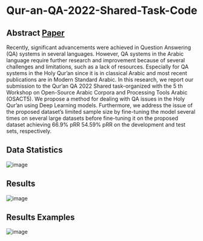 # Qur-an-QA-2022-Shared-Task-Code
## Abstract [Paper](http://www.lrec-conf.org/proceedings/lrec2022/workshops/OSACT/pdf/2022.osact-1.12.pdf)
Recently, significant advancements were achieved in Question Answering (QA) systems in several languages. However, QA
systems in the Arabic language require further research and improvement because of several challenges and limitations, such as
a lack of resources. Especially for QA systems in the Holy Qur’an since it is in classical Arabic and most recent publications
are in Modern Standard Arabic. In this research, we report our submission to the Qur’an QA 2022 Shared task-organized with
the 5 th Workshop on Open-Source Arabic Corpora and Processing Tools Arabic (OSACT5). We propose a method for dealing
with QA issues in the Holy Qur’an using Deep Learning models. Furthermore, we address the issue of the proposed dataset’s
limited sample size by fine-tuning the model several times on several large datasets before fine-tuning it on the proposed dataset
achieving 66.9% pRR 54.59% pRR on the development and test sets, respectively.

## Data Statistics
![image](https://user-images.githubusercontent.com/45721757/176485537-7d693330-daf4-4453-8c0b-15c184c30e97.png)

## Results
![image](https://user-images.githubusercontent.com/45721757/176485868-8ebe6967-cb0d-469e-a042-6719bef3b8c7.png)

## Results Examples
![image](https://media.discordapp.net/attachments/758930272711868416/991740419555737710/fig.png?width=872&height=614)
